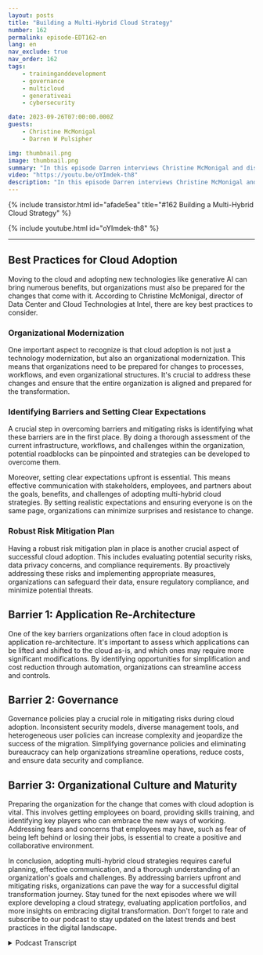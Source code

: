 ```yaml
---
layout: posts
title: "Building a Multi-Hybrid Cloud Strategy"
number: 162
permalink: episode-EDT162-en
lang: en
nav_exclude: true
nav_order: 162
tags:
    - traininganddevelopment
    - governance
    - multicloud
    - generativeai
    - cybersecurity

date: 2023-09-26T07:00:00.000Z
guests:
    - Christine McMonigal
    - Darren W Pulsipher

img: thumbnail.png
image: thumbnail.png
summary: "In this episode Darren interviews Christine McMonigal and discuss the challenges organizations face when transitioning to the cloud and adopting multi-hybrid cloud architectures. They highlight the importance of understanding these obstacles and providing guidance to overcome them. This episode will dive deeper into some key barriers and strategies for mitigating risks, ensuring a successful cloud transformation."
video: "https://youtu.be/oYImdek-th8"
description: "In this episode Darren interviews Christine McMonigal and discuss the challenges organizations face when transitioning to the cloud and adopting multi-hybrid cloud architectures. They highlight the importance of understanding these obstacles and providing guidance to overcome them. This episode will dive deeper into some key barriers and strategies for mitigating risks, ensuring a successful cloud transformation."
---
```


<div>
{% include transistor.html id="afade5ea" title="#162 Building a Multi-Hybrid Cloud Strategy" %}

{% include youtube.html id="oYImdek-th8" %}
</div>

---

## Best Practices for Cloud Adoption

Moving to the cloud and adopting new technologies like generative AI can bring numerous benefits, but organizations must also be prepared for the changes that come with it. According to Christine McMonigal, director of Data Center and Cloud Technologies at Intel, there are key best practices to consider.

### Organizational Modernization

One important aspect to recognize is that cloud adoption is not just a technology modernization, but also an organizational modernization. This means that organizations need to be prepared for changes to processes, workflows, and even organizational structures. It's crucial to address these changes and ensure that the entire organization is aligned and prepared for the transformation.

### Identifying Barriers and Setting Clear Expectations

A crucial step in overcoming barriers and mitigating risks is identifying what these barriers are in the first place. By doing a thorough assessment of the current infrastructure, workflows, and challenges within the organization, potential roadblocks can be pinpointed and strategies can be developed to overcome them.

Moreover, setting clear expectations upfront is essential. This means effective communication with stakeholders, employees, and partners about the goals, benefits, and challenges of adopting multi-hybrid cloud strategies. By setting realistic expectations and ensuring everyone is on the same page, organizations can minimize surprises and resistance to change.

### Robust Risk Mitigation Plan

Having a robust risk mitigation plan in place is another crucial aspect of successful cloud adoption. This includes evaluating potential security risks, data privacy concerns, and compliance requirements. By proactively addressing these risks and implementing appropriate measures, organizations can safeguard their data, ensure regulatory compliance, and minimize potential threats.

## Barrier 1: Application Re-Architecture

One of the key barriers organizations often face in cloud adoption is application re-architecture. It's important to assess which applications can be lifted and shifted to the cloud as-is, and which ones may require more significant modifications. By identifying opportunities for simplification and cost reduction through automation, organizations can streamline access and controls.

## Barrier 2: Governance

Governance policies play a crucial role in mitigating risks during cloud adoption. Inconsistent security models, diverse management tools, and heterogeneous user policies can increase complexity and jeopardize the success of the migration. Simplifying governance policies and eliminating bureaucracy can help organizations streamline operations, reduce costs, and ensure data security and compliance.

## Barrier 3: Organizational Culture and Maturity

Preparing the organization for the change that comes with cloud adoption is vital. This involves getting employees on board, providing skills training, and identifying key players who can embrace the new ways of working. Addressing fears and concerns that employees may have, such as fear of being left behind or losing their jobs, is essential to create a positive and collaborative environment.

In conclusion, adopting multi-hybrid cloud strategies requires careful planning, effective communication, and a thorough understanding of an organization's goals and challenges. By addressing barriers upfront and mitigating risks, organizations can pave the way for a successful digital transformation journey. Stay tuned for the next episodes where we will explore developing a cloud strategy, evaluating application portfolios, and more insights on embracing digital transformation. Don't forget to rate and subscribe to our podcast to stay updated on the latest trends and best practices in the digital landscape.



<details>
<summary> Podcast Transcript </summary>

<p></p>

</details>
